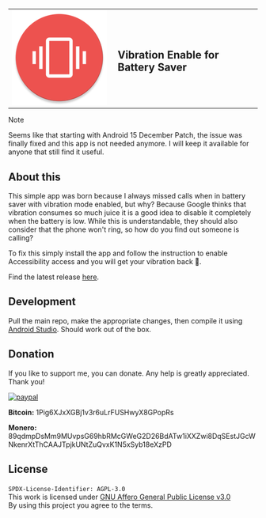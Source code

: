 <table>
  <tr>
    <td width="200" style="border: none;">
     <img src="app/src/main/res/mipmap-xxxhdpi/ic_launcher.png" alt="Module icon"/>
    </td>
    <td style="border: none;">
     <h2>Vibration Enable for Battery Saver</h2>
    </td>
  </tr>
</table>

> [!NOTE]
> Seems like that starting with Android 15 December Patch, the issue was finally fixed and this app is not needed anymore. I will keep it available for anyone that still find it useful.

## About this
This simple app was born because I always missed calls when in battery saver with vibration mode enabled, but why? Because Google thinks that vibration consumes so much juice it is a good idea to disable it completely when the battery is low. While this is understandable, they should also consider that the phone won't ring, so how do you find out someone is calling?

To fix this simply install the app and follow the instruction to enable Accessibility access and you will get your vibration back 🤩.

Find the latest release [here](https://github.com/Massi-X/vibrationenable/releases/latest).

## Development
Pull the main repo, make the appropriate changes, then compile it using [Android Studio](https://developer.android.com/studio). Should work out of the box.

## Donation
If you like to support me, you can donate. Any help is greatly appreciated. Thank you!

<a target="_blank" href="https://paypal.me/firemetris"><img src="https://www.paypalobjects.com/en_US/i/btn/btn_donateCC_LG.gif" alt="paypal"/></a>

**Bitcoin:** 1Pig6XJxXGBj1v3r6uLrFUSHwyX8GPopRs

**Monero:** 89qdmpDsMm9MUvpsG69hbRMcGWeG2D26BdATw1iXXZwi8DqSEstJGcWNkenrXtThCAAJTpjkUNtZuQvxK1N5xSyb18eXzPD

## License
`SPDX-License-Identifier: AGPL-3.0`<br>
This work is licensed under <a target="_blank" href="https://spdx.org/licenses/AGPL-3.0.html">GNU Affero General Public License v3.0</a><br>
By using this project you agree to the terms.

